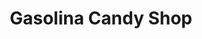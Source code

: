 ---
title: "Gasolina Candy Shop"
url: /frankfurt-am-main/gasolina-candy-shop/
shop: Partyzubehör
---